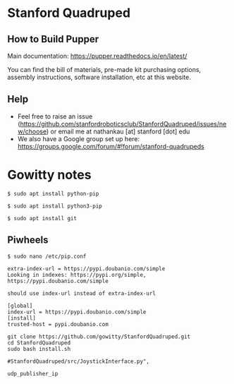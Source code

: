 # Stanford Quadruped

## How to Build Pupper
Main documentation: https://pupper.readthedocs.io/en/latest/

You can find the bill of materials, pre-made kit purchasing options, assembly instructions, software installation, etc at this website.


## Help
- Feel free to raise an issue (https://github.com/stanfordroboticsclub/StanfordQuadruped/issues/new/choose) or email me at nathankau [at] stanford [dot] edu
- We also have a Google group set up here: https://groups.google.com/forum/#!forum/stanford-quadrupeds


# Gowitty notes
```shell
$ sudo apt install python-pip

$ sudo apt install python3-pip

$ sudo apt install git

```

## Piwheels
```shell
$ sudo nano /etc/pip.conf

extra-index-url = https://pypi.doubanio.com/simple
Looking in indexes: https://pypi.org/simple, https://pypi.doubanio.com/simple

should use index-url instead of extra-index-url

[global]
index-url = https://pypi.doubanio.com/simple
[install]
trusted-host = pypi.doubanio.com
```


```shell
git clone https://github.com/gowitty/StanfordQuadruped.git
cd StanfordQuadruped
sudo bash install.sh
```

```shell
#StanfordQuadruped/src/JoystickInterface.py",

udp_publisher_ip
```




